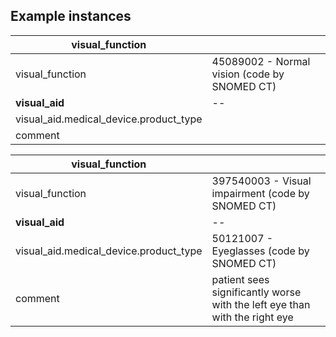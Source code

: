 ## Example instances

| visual_function   |                   |
|-----------------|-------------------|
| visual_function |45089002 - Normal vision (code by SNOMED CT)  |
| **visual_aid** | -- |
| visual_aid.medical_device.product_type|  |
| comment |   |

| visual_function   |                   |
|-----------------|-------------------|
| visual_function |397540003 - Visual impairment (code by SNOMED CT)    |
| **visual_aid** | -- |
| visual_aid.medical_device.product_type|50121007 - Eyeglasses (code by SNOMED CT)  |
| comment | patient sees significantly worse with the left eye than with the right eye  |
